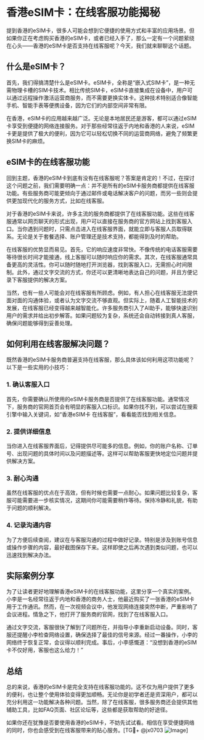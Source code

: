 # 香港eSIM卡：在线客服功能揭秘

提到香港的eSIM卡，很多人可能会想到它便捷的使用方式和丰富的应用场景。但如果你正在考虑购买香港的eSIM卡，或者已经入手了，那么一定有一个问题萦绕在心头——香港的eSIM卡是否支持在线客服呢？今天，我们就来聊聊这个话题。

## 什么是eSIM卡？

首先，我们得搞清楚什么是eSIM卡。eSIM卡，全称是“嵌入式SIM卡”，是一种无需物理卡槽的SIM卡技术。相比传统SIM卡，eSIM卡直接集成在设备中，用户可以通过远程操作激活运营商服务，而不需要更换实体卡。这种技术特别适合像智能手机、智能手表等便携设备，因为它们的内部空间非常有限。

在香港，eSIM卡的应用越来越广泛。无论是本地居民还是游客，都可以通过eSIM卡享受到便捷的网络连接服务。对于那些经常往返于内地和香港的人来说，eSIM卡更是提供了极大的便利，因为它可以轻松切换不同的运营商网络，避免了频繁更换SIM卡的麻烦。

## eSIM卡的在线客服功能

回到主题，香港的eSIM卡到底有没有在线客服呢？答案是肯定的！不过，在探讨这个问题之前，我们需要明确一点：并不是所有的eSIM卡服务商都提供在线客服功能。有些服务商可能更倾向于通过邮件或电话解决客户的问题，而另一些则会提供更加现代化的服务方式，比如在线客服。

对于香港的eSIM卡来说，许多主流的服务商都提供了在线客服功能。这些在线客服通常以网页聊天的形式出现，用户可以直接在服务商的官方网站上找到客服入口。当你遇到问题时，只需点击进入在线客服界面，就能立即与客服人员取得联系。无论是关于套餐选择、账户管理还是技术支持，都能得到及时的帮助。

在线客服的优势显而易见。首先，它的响应速度非常快。不像传统的电话客服需要等待很长时间才能接通，线上客服可以随时响应你的需求。其次，在线客服通常具备更高的灵活性。你可以随时随地打开浏览器，找到客服入口，无需担心时间限制。此外，通过文字交流的方式，你还可以更清晰地表达自己的问题，并且方便记录下客服提供的解决方案。

当然，也有一些人可能会对在线客服有所顾虑。例如，有人担心在线客服无法提供面对面的沟通体验，或者认为文字交流不够直观。但实际上，随着人工智能技术的发展，在线客服已经变得越来越智能化。许多服务商引入了AI助手，能够快速识别用户的需求并给出初步解答。如果问题较为复杂，系统还会自动转接到真人客服，确保问题能够得到妥善处理。

## 如何利用在线客服解决问题？

既然香港的eSIM卡服务商普遍支持在线客服，那么具体该如何利用这项功能呢？以下是一些实用的小技巧：

### 1. 确认客服入口
首先，你需要确认所使用的eSIM卡服务商是否提供了在线客服功能。通常情况下，服务商的官网首页会有明显的客服入口标识。如果你找不到，可以尝试在搜索引擎中输入关键词，如“香港eSIM卡 在线客服”，看看能否找到相关信息。

### 2. 提供详细信息
当你进入在线客服界面后，记得提供尽可能多的信息。例如，你的账户名称、订单号、出现问题的具体时间以及问题描述等。这样可以帮助客服更快地定位问题并提供解决方案。

### 3. 耐心沟通
虽然在线客服的优点在于高效，但有时候也需要一点耐心。如果问题比较复杂，客服可能需要进一步核实情况，这期间你可能需要稍作等待。保持冷静和礼貌，有助于问题的顺利解决。

### 4. 记录沟通内容
为了方便后续查阅，建议在与客服沟通的过程中做好记录。特别是涉及到账号信息或操作步骤的内容，最好截图保存下来。这样即使之后再次遇到类似问题，也可以迅速找到解决办法。

## 实际案例分享

为了让读者更好地理解香港eSIM卡的在线客服功能，这里分享一个真实的案例。小李是一名经常往返于内地和香港的商务人士，他最近购买了一张香港的eSIM卡用于工作通讯。然而，在一次视频会议中，他发现网络连接突然中断，严重影响了会议进程。情急之下，他打开了服务商的官网，找到了在线客服入口。

通过文字交流，客服很快了解到了问题所在，并指导小李重新启动设备。同时，客服还提醒小李检查网络设置，确保选择了最佳的信号来源。经过一番操作，小李的网络终于恢复正常，会议得以顺利完成。事后，小李感慨道：“没想到香港的eSIM卡不仅好用，客服也这么给力！”

## 总结

总的来说，香港的eSIM卡是完全支持在线客服功能的。这不仅为用户提供了更多的便利，也让整个使用体验变得更加顺畅。无论你是初学者还是资深用户，都可以充分利用这一功能解决各种问题。当然，除了在线客服，很多服务商还会提供其他辅助工具，比如FAQ页面、社区论坛等，这些都是获取帮助的好途径。

如果你还在犹豫是否要使用香港的eSIM卡，不妨先试试看。相信在享受便捷网络的同时，你也会感受到在线客服带来的贴心服务。[TG💪+ @jx0703 ![Image](https://github.com/user-attachments/assets/dbca1d08-cadb-493c-b0ec-ad6f7a83f270)]